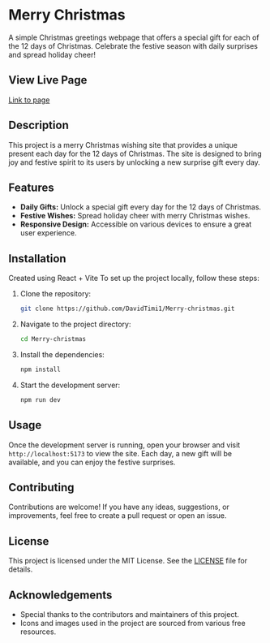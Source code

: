# Merry Christmas

A simple Christmas greetings webpage that offers a special gift for each of the 12 days of Christmas. Celebrate the festive season with daily surprises and spread holiday cheer!

## View Live Page
[Link to page](https://merry-christmas-phi.vercel.app)

## Description

This project is a merry Christmas wishing site that provides a unique present each day for the 12 days of Christmas. The site is designed to bring joy and festive spirit to its users by unlocking a new surprise gift every day.

## Features

- **Daily Gifts:** Unlock a special gift every day for the 12 days of Christmas.
- **Festive Wishes:** Spread holiday cheer with merry Christmas wishes.
- **Responsive Design:** Accessible on various devices to ensure a great user experience.

## Installation
Created using React + Vite
To set up the project locally, follow these steps:

1. Clone the repository:
   ```sh
   git clone https://github.com/DavidTimi1/Merry-christmas.git
   ```
2. Navigate to the project directory:
   ```sh
   cd Merry-christmas
   ```
3. Install the dependencies:
   ```sh
   npm install
   ```
4. Start the development server:
   ```sh
   npm run dev
   ```

## Usage

Once the development server is running, open your browser and visit `http://localhost:5173` to view the site. Each day, a new gift will be available, and you can enjoy the festive surprises.

## Contributing

Contributions are welcome! If you have any ideas, suggestions, or improvements, feel free to create a pull request or open an issue.

## License

This project is licensed under the MIT License. See the [LICENSE](LICENSE) file for details.

## Acknowledgements

- Special thanks to the contributors and maintainers of this project.
- Icons and images used in the project are sourced from various free resources.


